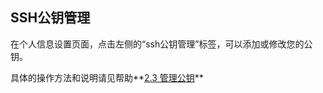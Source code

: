 ## SSH公钥管理

在个人信息设置页面，点击左侧的“ssh公钥管理”标签，可以添加或修改您的公钥。

具体的操作方法和说明请见帮助**[2.3 管理公钥](/help/CSDN_Code/code_support/FAQ_2_3 "管理公钥")**